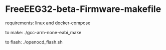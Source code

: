 # FreeEEG32-beta-Firmware-makefile

requirements: linux and docker-compose

to make:
./gcc-arm-none-eabi_make

to flash:
./openocd_flash.sh
